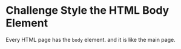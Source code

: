 # Challenge Style the HTML Body Element

Every HTML page has the `body` element. and it is like the main page.
